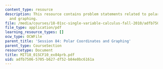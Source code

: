 ```yaml
---
content_type: resource
description: This resource contains problem statements related to polar coordinates
  and graphing.
file: /media/courses/18-01sc-single-variable-calculus-fall-2010/adfb75065705b627df52b84e0bc6161a_MIT18_01SCF10_ex84prb.pdf
file_type: application/pdf
learning_resource_types: []
ocw_type: OCWFile
parent_title: 'Session 84: Polar Coordinates and Graphing'
parent_type: CourseSection
resourcetype: Document
title: MIT18_01SCF10_ex84prb.pdf
uid: adfb7506-5705-b627-df52-b84e0bc6161a
---
```

